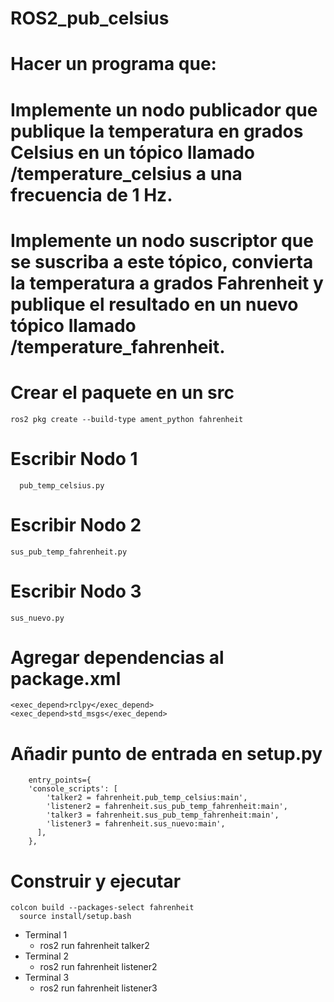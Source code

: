 # ROS2_pub_celsius
# Hacer un programa que:
# Implemente un nodo publicador que publique la temperatura en grados Celsius en un tópico llamado /temperature_celsius a una frecuencia de 1 Hz.
# Implemente un nodo suscriptor que se suscriba a este tópico, convierta la temperatura a grados Fahrenheit y publique el resultado en un nuevo tópico llamado /temperature_fahrenheit.

# Crear el paquete en un src
    ros2 pkg create --build-type ament_python fahrenheit
# Escribir Nodo 1
	  pub_temp_celsius.py
# Escribir Nodo 2
    sus_pub_temp_fahrenheit.py
# Escribir Nodo 3
    sus_nuevo.py
# Agregar dependencias al package.xml
    <exec_depend>rclpy</exec_depend>
    <exec_depend>std_msgs</exec_depend>
# Añadir punto de entrada en setup.py
        entry_points={
        'console_scripts': [
        	'talker2 = fahrenheit.pub_temp_celsius:main',
        	'listener2 = fahrenheit.sus_pub_temp_fahrenheit:main',
        	'talker3 = fahrenheit.sus_pub_temp_fahrenheit:main',
        	'listener3 = fahrenheit.sus_nuevo:main',
          ],
        },
# Construir y ejecutar
    colcon build --packages-select fahrenheit
	  source install/setup.bash
- Terminal 1
   * ros2 run fahrenheit talker2
- Terminal 2
  * ros2 run fahrenheit listener2
- Terminal 3    
  * ros2 run fahrenheit listener3
